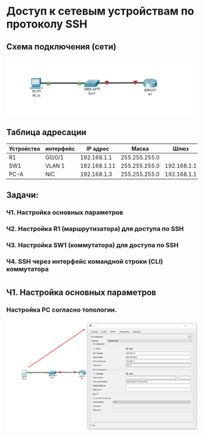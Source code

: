 # Доступ к сетевым устройствам по протоколу SSH

## Схема подключения (сети)

![](https://github.com/Grotemast/STUDIES/blob/main/DZ%205%20(12)%20(SSH)/DZ%205%20(JPG)/Screenshot_5.1.png)

## Таблица адресации
 | Устройство | интерфейс |   IP адрес     |      Маска      |     Шлюз     |
 |------------|-----------|----------------|-----------------|--------------|
 |     R1     |   G0/0/1  |  192.168.1.1   |  255.255.255.0  |              |
 |     SW1    |   VLAN 1  |  192.168.1.11  |  255.255.255.0  | 192.168.1.1  |
 |    PC-A    |     NIC   |  192.168.1.3   |  255.255.255.0  | 192.168.1.1  |

## Задачи:
### Ч1. Настройка основных параметров
### Ч2. Настройка R1 (маршрутизатора) для доступа по SSH    
### Ч3. Настройка SW1 (коммутатора) для доступа по SSH
### Ч4. SSH через интерфейс командной строки (CLI) коммутатора  

 #
 
## Ч1. Настройка основных параметров 
### Настройка PC согласно топологии.
![](https://github.com/Grotemast/STUDIES/blob/main/DZ%205%20(12)%20(SSH)/DZ%205%20(JPG)/Screenshot_5.2.png)

